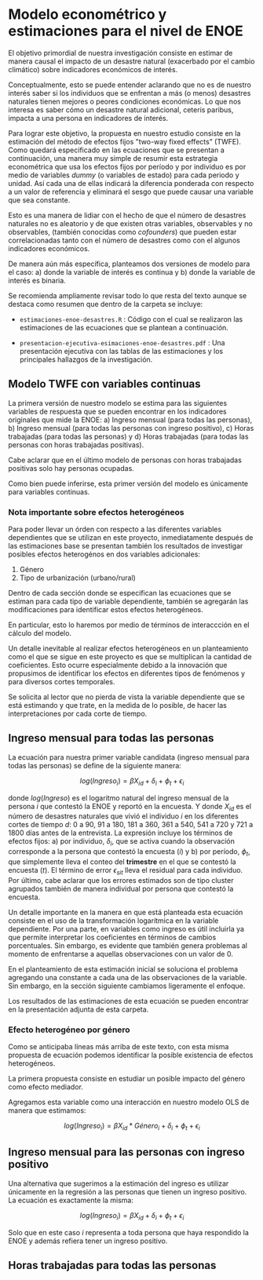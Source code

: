 # Modelo econométrico y estimaciones para el nivel de ENOE

El objetivo primordial de nuestra investigación consiste en estimar de manera causal el impacto de un desastre natural (exacerbado por el cambio climático) sobre indicadores económicos de interés.

Conceptualmente, esto se puede entender aclarando que no es de nuestro interés saber si los individuos que se enfrentan a más (o menos) desastres naturales tienen mejores o peores condiciones económicas. Lo que nos interesa es saber cómo un desastre natural adicional, ceteris paribus, impacta a una persona en indicadores de interés.

Para lograr este objetivo, la propuesta en nuestro estudio consiste en la estimación del método de efectos fijos "two-way fixed effects" (TWFE). Como quedará especificado en las ecuaciones que se presentan a continuación, una manera muy simple de resumir esta estrategia econométrica que usa los efectos fijos por período y por individuo es por medio de variables *dummy* (o variables de estado) para cada periodo y unidad. Así cada una de ellas indicará la diferencia ponderada con respecto a un valor de referencia y eliminará el sesgo que puede causar una variable que sea constante.

Esto es una manera de lidiar con el hecho de que el número de desastres naturales no es aleatorio y de que existen otras variables, observables y no observables, (también conocidas como *cofounders*) que pueden estar correlacionadas tanto con el número de desastres como con el algunos indicadores económicos.

De manera aún más específica, planteamos dos versiones de modelo para el caso: a) donde la variable de interés es continua y b) donde la variable de interés es binaria.

Se recomienda ampliamente revisar todo lo que resta del texto aunque se destaca como resumen que dentro de la carpeta se incluye:

- `estimaciones-enoe-desastres.R` : Código con el cual se realizaron las estimaciones de las ecuaciones que se plantean a continuación.

- `presentacion-ejecutiva-esimaciones-enoe-desastres.pdf` : Una presentación ejecutiva con las tablas de las estimaciones y los principales hallazgos de la investigación.

## Modelo TWFE con variables continuas

La  primera versión de nuestro modelo se estima para las siguientes variables de respuesta que se pueden encontrar en los indicadores originales que mide la ENOE: a) Ingreso mensual (para todas las personas), b) Ingreso mensual (para todas las personas con ingreso positivo), c) Horas trabajadas (para todas las personas) y d) Horas trabajadas (para todas las personas con horas trabajadas positivas).

Cabe aclarar que en el último modelo de personas con horas trabajadas positivas solo hay personas ocupadas.

Como bien puede inferirse, esta primer versión del modelo es únicamente para variables continuas.

### Nota importante sobre efectos heterogéneos

Para poder llevar un órden con respecto a las diferentes variables dependientes que se utilizan en este proyecto, inmediatamente después de las estimaciones base se presentan también los resultados de investigar posibles efectos heterogénos en dos variables adicionales: 

1. Género
2. Tipo de urbanización (urbano/rural)

Dentro de cada sección donde se especifican las ecuaciones que se estiman para cada tipo de variable dependiente, también se agregarán las modificaciones para identificar estos efectos heterogéneos. 

En particular, esto lo haremos por medio de términos de interaccción en el cálculo del modelo. 

Un detalle inevitable al realizar efectos heterogéneos en un planteamiento como el que se sigue en este proyecto es que se multiplican la cantidad de coeficientes. Esto ocurre especialmente debido a la innovación que propusimos de identificar los efectos en diferentes tipos de fenómenos y para diversos cortes temporales. 

Se solicita al lector que no pierda de vista la variable dependiente que se está estimando y que trate, en la medida de lo posible, de hacer las interpretaciones por cada corte de tiempo.

## Ingreso mensual para todas las personas

La ecuación para nuestra primer variable candidata (ingreso mensual para todas las personas) se define de la siguiente manera:

$$
log(Ingreso_{i})=\beta X_{id}+\delta_i+\phi_t+\epsilon_{i}
$$

donde $log(Ingreso)$ es el logaritmo natural del ingreso mensual de la persona $i$ que contestó la ENOE y reportó en la encuesta. Y donde $X_{id}$ es el número de desastres naturales que vivió el individuo $i$ en los diferentes cortes de tiempo $d$: 0 a 90, 91 a 180, 181 a 360, 361 a 540, 541 a 720 y 721 a 1800 días antes de la entrevista. La expresión incluye los términos de efectos fijos: a) por individuo, $\delta_{i}$, que se activa cuando la observación corresponde a la persona que contestó la encuesta ($i$) y b) por período, $\phi_{t}$, que simplemente lleva el conteo del **trimestre** en el que se contestó la encuesta (*t*). El término de error $\epsilon_{sit}$ lleva el residual para cada individuo. Por último, cabe aclarar que los errores estimados son de tipo cluster agrupados también de manera individual por persona que contestó la encuesta.

Un detalle importante en la manera en que está planteada esta ecuación consiste en el uso de la transformación logarítmica en la variable dependiente. Por una parte, en variables como ingreso es útil incluirla ya que permite interpretar los coeficientes en términos de cambios porcentuales. Sin embargo, es evidente que también genera problemas al momento de enfrentarse a aquellas observaciones con un valor de 0. 

En el planteamiento de esta estimación inicial se soluciona el problema agregando una constante a cada una de las observaciones de la variable. Sin embargo, en la sección siguiente cambiamos ligeramente el enfoque.

Los resultados de las estimaciones de esta ecuación se pueden encontrar en la presentación adjunta de esta carpeta. 

### Efecto heterogéneo por género

Como se anticipaba líneas más arriba de este texto, con esta misma propuesta de ecuación podemos identificar la posible existencia de efectos heterogéneos. 

La primera propuesta consiste en estudiar un posible impacto del género como efecto mediador. 

Agregamos esta variable como una interacción en nuestro modelo OLS de manera que estimamos:

$$
log(Ingreso_{i})=\beta X_{id} * Género_{i}+\delta_i+\phi_t+\epsilon_{i}
$$


## Ingreso mensual para las personas con ingreso positivo

Una alternativa que sugerimos a la estimación del ingreso es utilizar únicamente en la regresión a las personas que tienen un ingreso positivo. La ecuación es exactamente la misma:

$$
log(Ingreso_{i})=\beta X_{id}+\delta_i+\phi_t+\epsilon_{i}
$$

Solo que en este caso $i$ representa a toda persona que haya respondido la ENOE y además refiera tener un ingreso positivo. 

## Horas trabajadas para todas las personas

